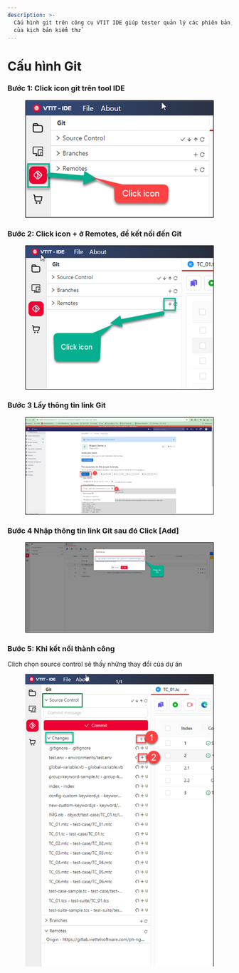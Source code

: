 ```yaml
---
description: >-
  Cấu hình git trên công cụ VTIT IDE giúp tester quản lý các phiên bản, thay đổi
  của kịch bản kiểm thử
---
```


# Cấu hình Git

### Bước 1: Click icon git trên tool IDE

<figure><img src="../../.gitbook/assets/image (145).png" alt=""><figcaption></figcaption></figure>

### **Bước 2: Click icon + ở Remotes, để kết nối đến Git**

<figure><img src="../../.gitbook/assets/image (133).png" alt=""><figcaption></figcaption></figure>

### **Bước 3 Lấy thông tin link Git**

<figure><img src="../../.gitbook/assets/image (134).png" alt=""><figcaption></figcaption></figure>

### **Bước 4 Nhập thông tin link Git sau đó Click \[Add]**

<figure><img src="../../.gitbook/assets/image (135).png" alt=""><figcaption></figcaption></figure>

### Bước 5: Khi kết nối thành công&#x20;

Clich chọn source control sẽ thấy những thay đổi của dự án

<figure><img src="../../.gitbook/assets/image (139).png" alt=""><figcaption></figcaption></figure>

